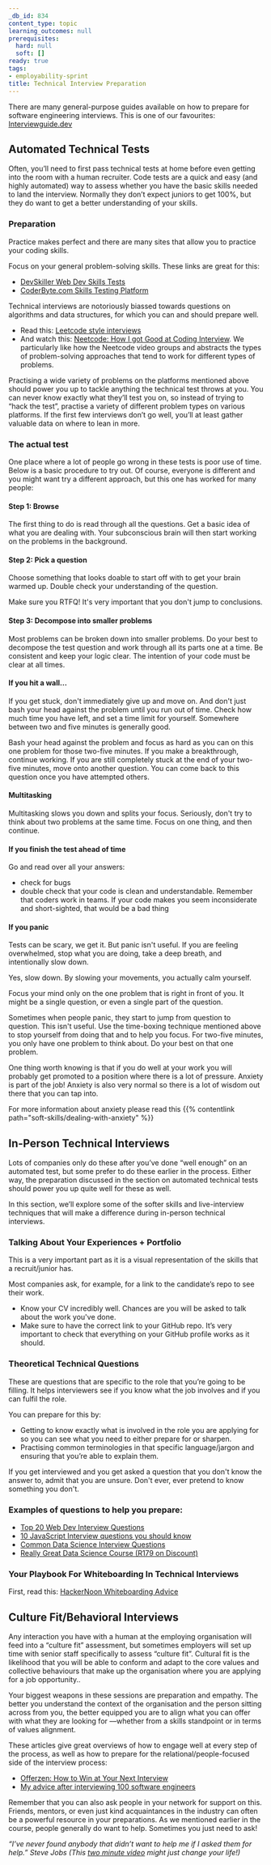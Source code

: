 ```yaml
---
_db_id: 834
content_type: topic
learning_outcomes: null
prerequisites:
  hard: null
  soft: []
ready: true
tags:
- employability-sprint
title: Technical Interview Preparation
---
```


There are many general-purpose guides available on how to prepare for software engineering interviews. This is one of our favourites: [Interviewguide.dev](https://interviewguide.dev/)

## Automated Technical Tests
Often, you’ll need to first pass technical tests at home before even getting into the room with a human recruiter. Code tests are a quick and easy (and highly automated) way to assess whether you have the basic skills needed to land the interview. Normally they don’t expect juniors to get 100%, but they do want to get a better understanding of your skills.

### Preparation
Practice makes perfect and there are many  sites that allow you to practice your coding skills.

Focus on your general problem-solving skills. These links are great for this: 

- [DevSkiller Web Dev Skills Tests](https://devskiller.com/coding-tests-skill/web-development/#)
- [CoderByte.com Skills Testing Platform](https://coderbyte.com/?utm_campaign=Employer%20-%20coderbyte.com/organizations&utm_source=orange_top_bar)

Technical interviews are notoriously biassed towards questions on algorithms and data structures, for which you can and should prepare well.

- Read this: [Leetcode style interviews](https://interviewguide.dev/leetcode)
- And watch this: [Neetcode: How I got Good at Coding Interview](https://www.youtube.com/watch?v=SVvr3ZjtjI8&ab_channel=NeetCode). We particularly like how the Neetcode video groups and abstracts the types of problem-solving approaches that tend to work for different types of problems. 


Practising a wide variety of problems on the platforms mentioned above should power you up to tackle anything the technical test throws at you. You can never know exactly what they’ll test you on, so instead of trying to “hack the test”, practise a variety of different problem types on various platforms. If the first few interviews don’t go well, you’ll at least gather valuable data on where to lean in more.

### The actual test
One place where a lot of people go wrong in these tests is poor use of time. Below is a basic procedure to try out. Of course, everyone is different and you might want try a different approach, but this one has worked for many people:

#### Step 1: Browse
The first thing to do is read through all the questions. Get a basic idea of what you are dealing with. Your subconscious brain will then start working on the problems in the background. 

#### Step 2: Pick a question
Choose something that looks doable to start off with to get your brain warmed up. Double check your understanding of the question.

Make sure you RTFQ! It's very important that you don't jump to conclusions.

#### Step 3: Decompose into smaller problems
Most problems can be broken down into smaller problems. Do your best to decompose the test question and work through all its parts one at a time. Be consistent and keep your logic clear. The intention of your code must be clear at all times.


#### If you hit a wall...
If you get stuck, don't immediately give up and move on. And don't just bash your head against the problem until you run out of time. Check how much time you have left, and set a time limit for yourself. Somewhere between two and five minutes is generally good.

Bash your head against the problem and focus as hard as you can on this one problem for those two-five minutes. 
If you make a breakthrough, continue working. If you are still completely stuck at the end of your two-five minutes, move onto another question. You can come back to this question once you have attempted others. 

#### Multitasking
Multitasking slows you down and splits your focus. Seriously, don't try to think about two problems at the same time. Focus on one thing, and then continue.

#### If you finish the test ahead of time
Go and read over all your answers:

- check for bugs
- double check that your code is clean and understandable. Remember that coders work in teams. If your code makes you seem inconsiderate and short-sighted, that would be a bad thing

#### If you panic
Tests can be scary, we get it. But panic isn't useful. If you are feeling overwhelmed, stop what you are doing, take a deep breath, and intentionally slow down.

Yes, slow down. By slowing your movements, you actually calm yourself.

Focus your mind only on the one problem that is right in front of you. It might be a single question, or even a single part of the question.

Sometimes when people panic, they start to jump from question to question. This isn't useful. Use the time-boxing technique mentioned above to stop yourself from doing that and to help you focus. For two-five minutes, you only have one problem to think about. Do your best on that one problem.

One thing worth knowing is that if you do well at your work you will probably get promoted to a position where there is a lot of pressure. Anxiety is part of the job! Anxiety is also very normal so there is a lot of wisdom out there that you can tap into.

For more information about anxiety please read this  {{% contentlink path="soft-skills/dealing-with-anxiety" %}}

## In-Person Technical Interviews
Lots of companies only do these after you’ve done “well enough” on an automated test, but some prefer to do these earlier in the process. Either way, the preparation discussed in the section on automated technical tests should power you up quite well for these as well. 

In this section, we’ll explore some of the softer skills and live-interview techniques that will make a difference during in-person technical interviews. 

### Talking About Your Experiences + Portfolio
This is a very important part as it is a visual representation of the skills that a recruit/junior has.

Most companies ask, for example, for a link to the candidate’s repo to see their work.
- Know your CV incredibly well. Chances are you will be asked to talk about the work you've done.
- Make sure to have the correct link to your GitHub repo. It’s very important to check that everything on your GitHub profile works as it should.

### Theoretical Technical Questions
These are questions that are specific to the role that you’re going to be filling.
It helps interviewers see if you know what the job involves and if you can fulfil the role.

You can prepare for this by:

- Getting to know exactly what is involved in the role you are applying for so you can see what you need to either prepare for or sharpen.
- Practising common terminologies in that specific language/jargon and ensuring that you’re able to explain them.

If you get interviewed and you get asked a question that you don't know the answer to, admit that you are unsure. Don't ever, ever pretend to know something you don't.

### Examples of questions to help you prepare: 
- [Top 20 Web Dev Interview Questions](https://learning.naukri.com/articles/top-20-web-developer-interview-questions-answers/)
- [10 JavaScript Interview questions you should know](https://medium.com/javascript-scene/10-interview-questions-every-javascript-developer-should-know-6fa6bdf5ad95)
- [Common Data Science Interview Questions](https://www.simplilearn.com/tutorials/data-science-tutorial/data-science-interview-questions)
- [Really Great Data Science Course (R179 on Discount)](https://www.udemy.com/course/data-science-interview-preparation-guide/)

### Your Playbook For Whiteboarding In Technical Interviews
First, read this: [HackerNoon Whiteboarding Advice](https://hackernoon.com/the-best-whiteboard-interview-advice-i-ever-received-3ebbfa72e4a)

## Culture Fit/Behavioral Interviews
Any interaction you have with a human at the employing organisation will feed into a “culture fit” assessment, but sometimes employers will set up time with senior staff specifically to assess “culture fit”. 
Cultural fit is the likelihood that you will be able to conform and adapt to the core values and collective behaviours that make up the organisation where you are applying for a job opportunity..

Your biggest weapons in these sessions are preparation and empathy. The better you understand the context of the organisation and the person sitting across from you, the better equipped you are to align what you can offer with what they are looking for ––whether from a skills standpoint or in terms of values alignment. 

These articles give great overviews of how to engage well at every step of the process, as well as how to prepare for the relational/people-focused side of the interview process: 

- [Offerzen: How to Win at Your Next Interview](https://www.offerzen.com/blog/how-to-kick-ass-at-your-next-interview)
- [My advice after interviewing 100 software engineers](https://medium.com/swlh/my-advice-after-interviewing-100-software-engineers-e34bc3cbc669)

Remember that you can also ask people in your network for support on this. Friends, mentors, or even just kind acquaintances in the industry can often be a powerful resource in your preparations. As we mentioned earlier in the course, people generally do want to help. Sometimes you just need to ask!

*“I’ve never found anybody that didn’t want to help me if I asked them for help.” 
Steve Jobs (This [two minute video](https://www.youtube.com/watch?v=zkTf0LmDqKI&ab_channel=SiliconValleyHistoricalAssociation) might just change your life!)*